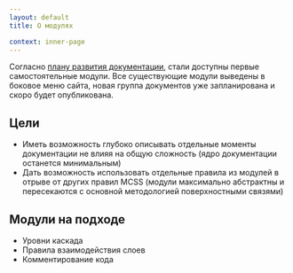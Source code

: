 ```yaml
---
layout: default
title: О модулях

context: inner-page
---
```


Согласно [плану развития документации](https://github.com/therobhrt/MCSS#-mcss), стали доступны первые самостоятельные модули. Все существующие модули выведены в боковое меню сайта, новая группа документов уже запланирована и скоро будет опубликована.

## Цели

* Иметь возможность глубоко описывать отдельные моменты документации не влияя на общую сложность (ядро документации останется минимальным)
* Дать возможность использовать отдельные правила из модулей в отрыве от других правил MCSS (модули максимально абстрактны и пересекаются с основной методологией поверхностными связями)

## Модули на подходе

* Уровни каскада
* Правила взаимодействия слоев
* Комментирование кода
